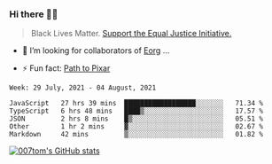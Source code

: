 ### Hi there 👋🏿

<!--
**007tom/007tom** is a ✨ _special_ ✨ repository because its `README.md` (this file) appears on your GitHub profile.

Here are some ideas to get you started:
-->

> Black Lives Matter. [Support the Equal Justice Initiative.](https://support.eji.org/give/153413/#!/donation/checkout)

<!--
- 🔭 I’m currently working on ...
- 🌱 I’m currently learning ...
-->
- 👯 I’m looking for collaborators of [Eorg](https://github.com/zhyd1997/Eorg) ...

<!--
- 🤔 I’m looking for help with ...
- 💬 Ask me about ...
- 📫 How to reach me: ...
- 😄 Pronouns: ...
-->

- ⚡ Fun fact: [Path to Pixar](https://bunnyhobby.github.io/)
<!--
-->

<!--START_SECTION:waka-->
```text
Week: 29 July, 2021 - 04 August, 2021

JavaScript   27 hrs 39 mins  ██████████████████░░░░░░░   71.34 % 
TypeScript   6 hrs 48 mins   ████▒░░░░░░░░░░░░░░░░░░░░   17.57 % 
JSON         2 hrs 8 mins    █▒░░░░░░░░░░░░░░░░░░░░░░░   05.51 % 
Other        1 hr 2 mins     ▓░░░░░░░░░░░░░░░░░░░░░░░░   02.67 % 
Markdown     42 mins         ▒░░░░░░░░░░░░░░░░░░░░░░░░   01.82 % 
```
<!--END_SECTION:waka-->


[![007tom's GitHub stats](https://github-readme-stats.vercel.app/api?username=007tom&count_private=true&show_icons=true&theme=react)
](https://github.com/anuraghazra/github-readme-stats)
